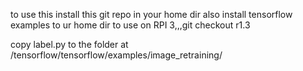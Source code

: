 to use this install this git repo in your home dir
also install tensorflow examples to ur home dir
to use on RPI 3,,,git checkout r1.3

copy label.py to the folder at /tensorflow/tensorflow/examples/image_retraining/

